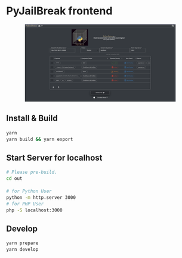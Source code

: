 # PyJailBreak frontend

<div align="center">
  <img src="../assets/demo.png" width="80%" />
</div>

## Install & Build

```sh
yarn
yarn build && yarn export
```

## Start Server for localhost

```sh
# Please pre-build.
cd out

# for Python User
python -m http.server 3000
# for PHP User
php -S localhost:3000
```

## Develop

```sh
yarn prepare
yarn develop
```
